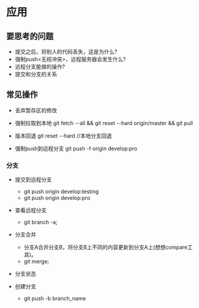 # 应用
## 要思考的问题
- 提交之后，将别人的代码丢失，这是为什么?
- 强制push<无视冲突>，远程服务器会发生什么?
- 远程分支能做的操作?
- 提交和分支的关系

## 常见操作
- 丢弃暂存区的修改

- 强制拉取到本地
git fetch --all && git reset --hard origin/master && git pull

- 版本回退
git reset --hard     //本地分支回退

- 强制push到远程分支
git push -f origin develop:pro

### 分支
- 提交到远程分支
    - git push origin develop:testing
    - git push origin develop:pro

- 查看远程分支
    - git branch -a;

- 分支合并
    - 分支A合并分支B，将分支B上不同的内容更新到分支A上(想想compare工具)。 
    - git merge; 

- 分支状态
       
- 创建分支
    - git push -b branch_name